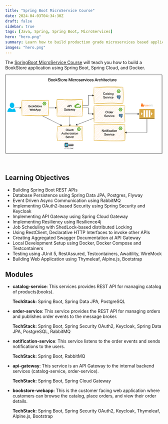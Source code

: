 ```yaml
---
title: "Spring Boot MicroService Course"
date: 2024-04-03T04:34:30Z
draft: false
sidebar: true
tags: [Java, Spring, Spring Boot, MicroServices]
hero: "hero.png"
summary: Learn how to build production grade microservices based application using Spring Boot and Docker.
images: "hero.png"
---
```


The [SpringBoot MicroService Course](https://www.youtube.com/watch?v=Ygraiu4hDJE&list=PLuNxlOYbv61g_ytin-wgkecfWDKVCEDmB) will teach you how to build a BookStore application using Spring Boot, Spring Cloud, and Docker.

<div style="text-align: center">
<img src="bookstore-spring-microservices.png" alt="bookstore-spring-microservices">
</div>

&nbsp;

## Learning Objectives
* Building Spring Boot REST APIs
* Database Persistence using Spring Data JPA, Postgres, Flyway
* Event Driven Async Communication using RabbitMQ
* Implementing OAuth2-based Security using Spring Security and Keycloak
* Implementing API Gateway using Spring Cloud Gateway
* Implementing Resiliency using Resilience4j
* Job Scheduling with ShedLock-based distributed Locking
* Using RestClient, Declarative HTTP Interfaces to invoke other APIs
* Creating Aggregated Swagger Documentation at API Gateway
* Local Development Setup using Docker, Docker Compose and Testcontainers
* Testing using JUnit 5, RestAssured, Testcontainers, Awaitility, WireMock
* Building Web Application using Thymeleaf, Alpine.js, Bootstrap


## Modules
* **catalog-service**:
  This services provides REST API for managing catalog of products(books).

  **TechStack:** Spring Boot, Spring Data JPA, PostgreSQL

* **order-service**:
  This service provides the REST API for managing orders and publishes order events to the message broker.

  **TechStack:** Spring Boot, Spring Security OAuth2, Keycloak, Spring Data JPA, PostgreSQL, RabbitMQ

* **notification-service**:
  This service listens to the order events and sends notifications to the users.

  **TechStack:** Spring Boot, RabbitMQ

* **api-gateway**:
  This service is an API Gateway to the internal backend services (catalog-service, order-service).

  **TechStack:** Spring Boot, Spring Cloud Gateway

* **bookstore-webapp**:
  This is the customer facing web application where customers can browse the catalog, place orders, and view their order details.

  **TechStack:** Spring Boot, Spring Security OAuth2, Keycloak, Thymeleaf, Alpine.js, Bootstrap
